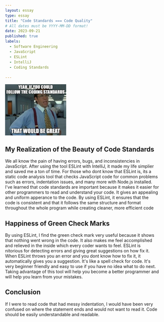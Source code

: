 ```yaml
---
layout: essay
type: essay
title: "Code Standards === Code Quality"
# All dates must be YYYY-MM-DD format!
date: 2023-09-21
published: true
labels:
  - Software Engineering
  - JavaScript
  - ESLint
  - IntelliJ
  - Coding Standards

---
```


<img width="200px" class="rounded float-start pe-4" src="../img/ESLint.png"  alt=""> 

## My Realization of the Beauty of Code Standards
We all know the pain of having errors, bugs, and inconsistencies in JavaScript. After using the tool ESLint with IntelliJ, it made my life  simplier and saved me a ton of time. For those who dont know that ESLint is, its a static code analysis tool that checks JavaScript code for common problems such as errors, indentation issues, and many more with Node.js installed. I've learned that code standards are important because it makes it easier for other programmers to read and understand your code. It gives an appealing and uniform apperance to the code. By using ESLint, it ensures that the code is consistent and that it follows the same structure and format throughout the whole program while creating cleaner, more efficient code

## Happiness of Green Check Marks
By using ESLint, I find the green check mark very useful because it shows that nothing went wrong in the code. It also makes me feel accomplished and relieved in the inside which every coder wants to feel. ESLint is nitorious for detecting errors and giving great suggestions on how fix it. When ESLint throws you an error and you dont know how to fix it, it automatically gives you a suggestion. It's like a spell check for code. It's very beginner friendly and easy to use if you have no idea what to do next. Taking advantage of this tool will help you become a better programmer and will help you learn from your mistakes. 

## Conclusion

If I were to read code that had messy indentation, I would have been very confused on where the statement ends and would not want to read it. Code should be easily understandable and readable.